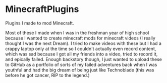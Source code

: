 # MinecraftPlugins
Plugins I made to mod Minecraft.

Most of these I made when I was in the freshman year of high school because I wanted to create minecraft mods for minecraft videos (I really thought I was the next Dream). I tried to make videos with these but I had a crappy laptop only at the time so I couldn't actually even record content, which was sad because I got all my friends into a video, tried to record it, and epically failed. Enough backstory though, I just wanted to upload these to GitHub as a portfolio of sorts of my failed adventures back when I was youthful and had the big dream of being just like Technoblade (this was before he got cancer, RIP to the legend.)
